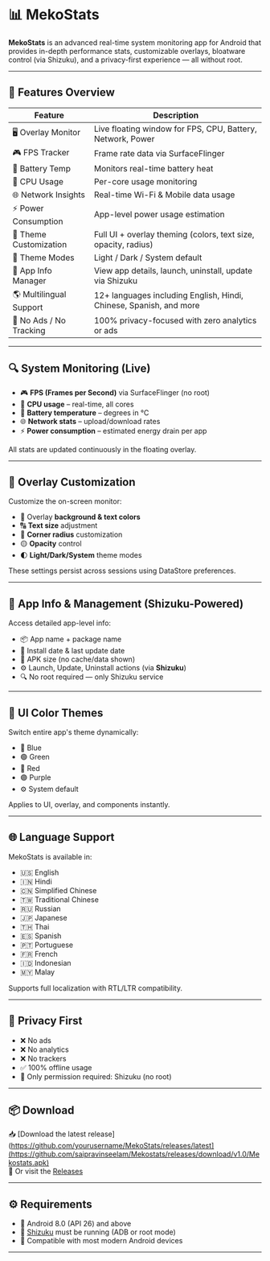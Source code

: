 # 📊 MekoStats

**MekoStats** is an advanced real-time system monitoring app for Android that provides in-depth performance stats, customizable overlays, bloatware control (via Shizuku), and a privacy-first experience — all without root.

---

## 🎯 Features Overview

| Feature                  | Description                                                                 |
|--------------------------|-----------------------------------------------------------------------------|
| 🖥️ Overlay Monitor       | Live floating window for FPS, CPU, Battery, Network, Power                  |
| 🎮 FPS Tracker           | Frame rate data via SurfaceFlinger                                          |
| 🔋 Battery Temp          | Monitors real-time battery heat                                             |
| 🧠 CPU Usage             | Per-core usage monitoring                                                   |
| 🌐 Network Insights      | Real-time Wi-Fi & Mobile data usage                                         |
| ⚡ Power Consumption      | App-level power usage estimation                                            |
| 🎨 Theme Customization   | Full UI + overlay theming (colors, text size, opacity, radius)              |
| 🌙 Theme Modes           | Light / Dark / System default                                               |
| 🔧 App Info Manager      | View app details, launch, uninstall, update via Shizuku                    |
| 🌎 Multilingual Support  | 12+ languages including English, Hindi, Chinese, Spanish, and more          |
| 🚫 No Ads / No Tracking  | 100% privacy-focused with zero analytics or ads                             |

---

## 🔍 System Monitoring (Live)

- 🎮 **FPS (Frames per Second)** via SurfaceFlinger (no root)
- 🧠 **CPU usage** – real-time, all cores
- 🔋 **Battery temperature** – degrees in °C
- 🌐 **Network stats** – upload/download rates
- ⚡ **Power consumption** – estimated energy drain per app

All stats are updated continuously in the floating overlay.

---

## 🧩 Overlay Customization

Customize the on-screen monitor:

- 🎨 Overlay **background & text colors**
- 🔠 **Text size** adjustment
- 🧊 **Corner radius** customization
- 🟡 **Opacity** control
- 🌓 **Light/Dark/System** theme modes

These settings persist across sessions using DataStore preferences.

---

## 📱 App Info & Management (Shizuku-Powered)

Access detailed app-level info:

- 📦 App name + package name
- 📅 Install date & last update date
- 📁 APK size (no cache/data shown)
- ⚙️ Launch, Update, Uninstall actions (via **Shizuku**)
- 🔍 No root required — only Shizuku service

---

## 🌈 UI Color Themes

Switch entire app's theme dynamically:

- 🔵 Blue
- 🟢 Green
- 🔴 Red
- 🟣 Purple
- ⚙️ System default

Applies to UI, overlay, and components instantly.

---

## 🌐 Language Support

MekoStats is available in:

- 🇺🇸 English  
- 🇮🇳 Hindi  
- 🇨🇳 Simplified Chinese  
- 🇹🇼 Traditional Chinese  
- 🇷🇺 Russian  
- 🇯🇵 Japanese  
- 🇹🇭 Thai  
- 🇪🇸 Spanish  
- 🇵🇹 Portuguese  
- 🇫🇷 French  
- 🇮🇩 Indonesian  
- 🇲🇾 Malay  

Supports full localization with RTL/LTR compatibility.

---

## 🔐 Privacy First

- ❌ No ads  
- ❌ No analytics  
- ❌ No trackers  
- ✅ 100% offline usage  
- 🧠 Only permission required: Shizuku (no root)

---

## 📦 Download

📥 [Download the latest release](https://github.com/yourusername/MekoStats/releases/latest](https://github.com/saipravinseelam/Mekostats/releases/download/v1.0/Mekostats.apk)  
📁 Or visit the [Releases](https://github.com/yourusername/MekoStats/releases)

---

## ⚙️ Requirements

- 📱 Android 8.0 (API 26) and above
- 🔌 [Shizuku](https://shizuku.rikka.app/) must be running (ADB or root mode)
- 🧠 Compatible with most modern Android devices

---

